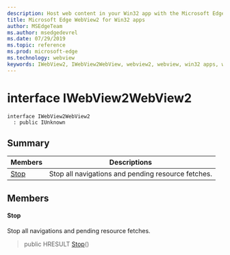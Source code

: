 ```yaml
---
description: Host web content in your Win32 app with the Microsoft Edge WebView2 control
title: Microsoft Edge WebView2 for Win32 apps
author: MSEdgeTeam
ms.author: msedgedevrel
ms.date: 07/29/2019
ms.topic: reference
ms.prod: microsoft-edge
ms.technology: webview
keywords: IWebView2, IWebView2WebView, webview2, webview, win32 apps, win32, edge
---
```


# interface IWebView2WebView2 

```
interface IWebView2WebView2
  : public IUnknown
```

## Summary

 Members                        | Descriptions
--------------------------------|---------------------------------------------
[Stop](#stop) | Stop all navigations and pending resource fetches.

## Members

#### Stop 

Stop all navigations and pending resource fetches.

> public HRESULT [Stop](#interface_i_web_view2_web_view2_1aa15faaa3d7dd58fd1fe43853ec10dbd8)()

